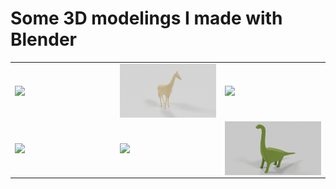# Some 3D modelings I made with Blender
<table>
  <tr>
    <td width="33%">
      <img src="https://github.com/fastafaryan/blender/blob/main/Character/Renders/Character.gif" style="display:block;" width="100%"/>
    </td>
    <td width="33%">
      <img src="https://github.com/fastafaryan/blender/blob/main/Giraffe/Giraffe.png" style="display:block;" width="100%"/>
    </td>
    <td width="33%">
      <img src="https://github.com/fastafaryan/blender/blob/main/DonutAndCup/DonutAndCup.png" style="display:block;" width="100%"/>
    </td>
  </tr>
  <tr>
    <td width="33%">
      <img src="https://github.com/fastafaryan/blender/blob/main/Cactus/Cactus.gif" style="display:block;" width="100%"/>
    </td>
    <td width="33%">
      <img src="https://github.com/fastafaryan/blender/blob/main/LowPolyCharacter/LowPolyCharacter.gif" style="display:block;" width="100%"/>
    </td>
    <td width="33%">
      <img src="https://github.com/fastafaryan/blender/blob/main/Dinosaur/Dinosaur.png" style="display:block;" width="100%"/>
    </td>
  </tr>
</table>
